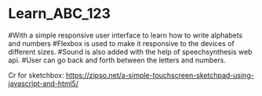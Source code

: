 # Learn_ABC_123

#With a simple responsive user interface to learn how to write alphabets and numbers
#Flexbox is used to make it responsive to the devices of different sizes.
#Sound is also added with the help of speechsynthesis web api.
#User can go back and forth between the letters and numbers.

Cr for sketchbox: https://zipso.net/a-simple-touchscreen-sketchpad-using-javascript-and-html5/
